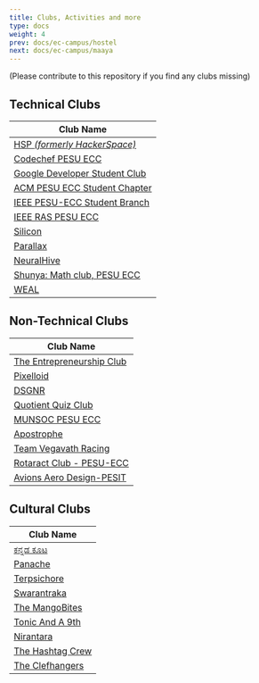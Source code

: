 ```yaml
---
title: Clubs, Activities and more
type: docs
weight: 4
prev: docs/ec-campus/hostel
next: docs/ec-campus/maaya
---
```


(Please contribute to this repository if you find any clubs missing)

## Technical Clubs

| Club Name |
|---|
| [HSP _(formerly HackerSpace)_](https://www.instagram.com/hsp.pesuecc/) |
| [Codechef PESU ECC](https://www.instagram.com/codechef_pesuecc/) |
| [Google Developer Student Club](https://www.instagram.com/gdscpesu.ec/) |
| [ACM PESU ECC Student Chapter](https://www.instagram.com/acmpesuecc/) |
| [IEEE PESU-ECC Student Branch](https://www.instagram.com/ieee_pesuecc_sb/) |
| [IEEE RAS PESU ECC](https://www.instagram.com/ieeeras.studentchapter.pesuecc/) |
| [Silicon](https://www.instagram.com/silicon.pesu/) |
| [Parallax](https://www.instagram.com/parallax_pesu/) |
| [NeuralHive](https://www.instagram.com/neuralhive/) |
| [Shunya: Math club, PESU ECC](https://www.instagram.com/shunyaecc_pes/) |
| [WEAL](https://www.instagram.com/weal_ecc/) |

## Non-Technical Clubs

| Club Name |
|---|
| [The Entrepreneurship Club](https://www.instagram.com/entrepreneurshipclub.pes/) |
| [Pixelloid](https://www.instagram.com/pixelloid_pes/) |
| [DSGNR](https://www.instagram.com/dsgnr_pesuecc/) |
| [Quotient Quiz Club](https://www.instagram.com/qqc_ecc/) |
| [MUNSOC PESU ECC](https://www.instagram.com/munsoc.pesuecc/) |
| [Apostrophe](https://www.instagram.com/apostrophe.pesuecc/) |
| [Team Vegavath Racing](https://www.instagram.com/teamvegavath_pesu/) |
| [Rotaract Club - PESU-ECC](https://www.instagram.com/rotaract.pesuecc/) |
| [Avions Aero Design-PESIT](https://www.instagram.com/avionsaero/) |

## Cultural Clubs

| Club Name |
|---|
| [ಕನ್ನಡ ಕೂಟ](https://www.instagram.com/kannadakoota_ecc/) |
| [Panache](https://www.instagram.com/panachepesuecc/) |
| [Terpsichore](https://www.instagram.com/terpsichore_pesu/) |
| [Swarantraka](https://www.instagram.com/swarantraka.pes/) |
| [The MangoBites](https://www.instagram.com/the_mangobites.pesuecc/) |
| [Tonic And A 9th](https://www.instagram.com/tonicanda9th.pes/) |
| [Nirantara](https://www.instagram.com/pesu_nirantara/) |
| [The Hashtag Crew](https://www.instagram.com/pesu.hashtagcrew/) |
| [The Clefhangers](https://www.instagram.com/the_clefhangers/) |
